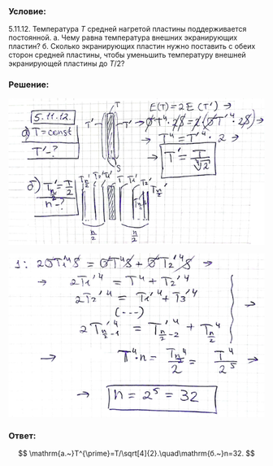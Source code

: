 ###  Условие:

$5.11.12.$ Температура $T$ средней нагретой пластины поддерживается постоянной. а. Чему равна температура внешних экранирующих пластин?
б. Сколько экранирующих пластин нужно поставить с обеих сторон средней пластины, чтобы уменьшить температуру внешней экранирующей пластины до $T/2$?

###  Решение:

![|640x366, 67%](../../img/5.11.12/11.png)

![|640x410, 67%](../../img/5.11.12/12.png)

###  Ответ:

$$
\mathrm{а.~}T^{\prime}=T/\sqrt[4]{2}.\quad\mathrm{б.~}n=32.
$$
